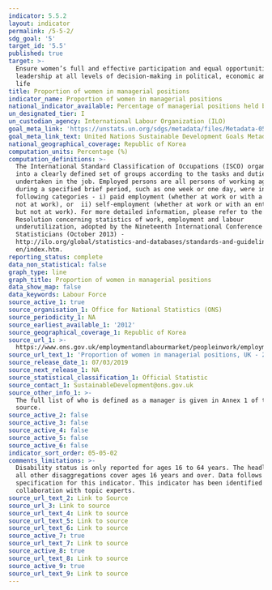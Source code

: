 ```yaml
---
indicator: 5.5.2
layout: indicator
permalink: /5-5-2/
sdg_goal: '5'
target_id: '5.5'
published: true
target: >-
  Ensure women’s full and effective participation and equal opportunities for
  leadership at all levels of decision-making in political, economic and public
  life
title: Proportion of women in managerial positions
indicator_name: Proportion of women in managerial positions
national_indicator_available: Percentage of managerial positions held by women
un_designated_tier: I
un_custodian_agency: International Labour Organization (ILO)
goal_meta_link: 'https://unstats.un.org/sdgs/metadata/files/Metadata-05-05-02.pdf'
goal_meta_link_text: United Nations Sustainable Development Goals Metadata (PDF 372 KB)
national_geographical_coverage: Republic of Korea
computation_units: Percentage (%)
computation_definitions: >-
  The International Standard Classification of Occupations (ISCO) organizes jobs
  into a clearly defined set of groups according to the tasks and duties
  undertaken in the job. Employed persons are all persons of working age who
  during a specified brief period, such as one week or one day, were in the
  following categories - i) paid employment (whether at work or with a job but
  not at work), or  ii) self-employment (whether at work or with an enterprise
  but not at work). For more detailed information, please refer to the
  Resolution concerning statistics of work, employment and labour
  underutilization, adopted by the Nineteenth International Conference of Labour
  Statisticians (October 2013) -
  http://ilo.org/global/statistics-and-databases/standards-and-guidelines/resolutions-adopted-byinternational-conferences-of-labour-statisticians/WCMS_230304/lang--
  en/index.htm.
reporting_status: complete
data_non_statistical: false
graph_type: line
graph_title: Proportion of women in managerial positions
data_show_map: false
data_keywords: Labour Force
source_active_1: true
source_organisation_1: Office for National Statistics (ONS)
source_periodicity_1: NA
source_earliest_available_1: '2012'
source_geographical_coverage_1: Republic of Korea
source_url_1: >-
  https://www.ons.gov.uk/employmentandlabourmarket/peopleinwork/employmentandemployeetypes/adhocs/009741proportionofwomeninmanagerialpositionsuk2012to2017
source_url_text_1: 'Proportion of women in managerial positions, UK - 2012 to 2017'
source_release_date_1: 07/03/2019
source_next_release_1: NA
source_statistical_classification_1: Official Statistic
source_contact_1: SustainableDevelopment@ons.gov.uk
source_other_info_1: >-
  The full list of who is defined as a manager is given in Annex 1 of the data
  source.
source_active_2: false
source_active_3: false
source_active_4: false
source_active_5: false
source_active_6: false
indicator_sort_order: 05-05-02
comments_limitations: >-
  Disability status is only reported for ages 16 to 64 years. The headline and
  all other disaggregations cover ages 16 years and over. Data follows the UN
  specification for this indicator. This indicator has been identified in
  collaboration with topic experts.
source_url_text_2: Link to Source
source_url_3: Link to source
source_url_text_4: Link to source
source_url_text_5: Link to source
source_url_text_6: Link to source
source_active_7: true
source_url_text_7: Link to source
source_active_8: true
source_url_text_8: Link to source
source_active_9: true
source_url_text_9: Link to source
---
```

